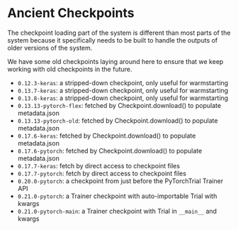 # Ancient Checkpoints

The checkpoint loading part of the system is different than most parts of the
system because it specifically needs to be built to handle the outputs of older
versions of the system.

We have some old checkpoints laying around here to ensure that we keep working
with old checkpoints in the future.

- `0.12.3-keras`: a stripped-down checkpoint, only useful for warmstarting
- `0.13.7-keras`: a stripped-down checkpoint, only useful for warmstarting
- `0.13.8-keras`: a stripped-down checkpoint, only useful for warmstarting
- `0.13.13-pytorch-flex`: fetched by Checkpoint.download() to populate metadata.json
- `0.13.13-pytorch-old`: fetched by Checkpoint.download() to populate metadata.json
- `0.17.6-keras`: fetched by Checkpoint.download() to populate metadata.json
- `0.17.6-pytorch`: fetched by Checkpoint.download() to populate metadata.json
- `0.17.7-keras`: fetch by direct access to checkpoint files
- `0.17.7-pytorch`: fetch by direct access to checkpoint files
- `0.20.0-pytorch`: a checkpoint from just before the PyTorchTrial Trainer API
- `0.21.0-pytorch`: a Trainer checkpoint with auto-importable Trial with kwargs
- `0.21.0-pytorch-main`: a Trainer checkpoint with Trial in `__main__` and kwargs
